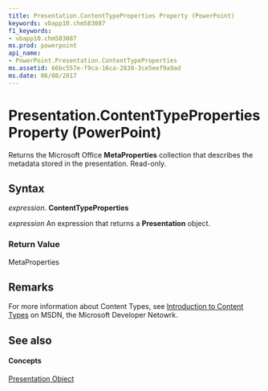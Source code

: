 ```yaml
---
title: Presentation.ContentTypeProperties Property (PowerPoint)
keywords: vbapp10.chm583087
f1_keywords:
- vbapp10.chm583087
ms.prod: powerpoint
api_name:
- PowerPoint.Presentation.ContentTypeProperties
ms.assetid: 66bc557e-f9ca-16ca-2830-3ce5eef9a9ad
ms.date: 06/08/2017
---
```



# Presentation.ContentTypeProperties Property (PowerPoint)

Returns the Microsoft Office  **MetaProperties** collection that describes the metadata stored in the presentation. Read-only.


## Syntax

 _expression_. **ContentTypeProperties**

 _expression_ An expression that returns a **Presentation** object.


### Return Value

MetaProperties


## Remarks

For more information about Content Types, see [Introduction to Content Types](http://msdn.microsoft.com/en-us/library/ms472236%28v=office.14%29.aspx(Office.15).aspx) on MSDN, the Microsoft Developer Netowrk.


## See also


#### Concepts


[Presentation Object](PowerPoint.Presentation.md)

